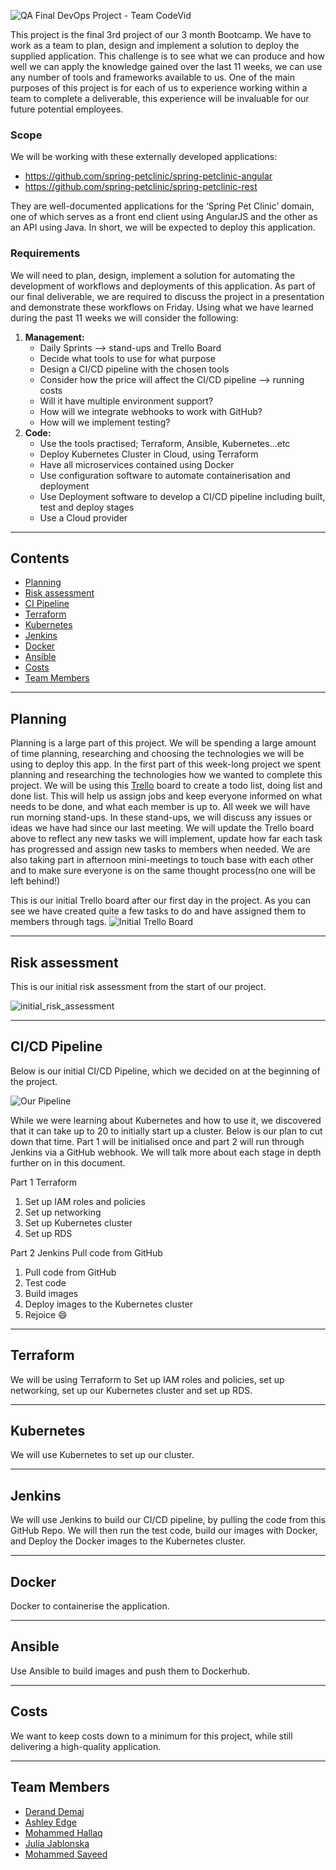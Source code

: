 ![QA Final DevOps Project - Team CodeVid](https://trello-attachments.s3.amazonaws.com/605757e19c8c9e860a20a456/605865ea41150d72499a922d/0412b57a001b10733813c3494d594a77/Header.png)

This project is the final 3rd project of our 3 month Bootcamp. We have to work as a team to plan, design and implement a solution to deploy the supplied application. This challenge is to see what we can produce and how well we can apply the knowledge gained over the last 11 weeks, we can use any number of tools and frameworks available to us. One of the main purposes of this project is for each of us to experience working within a team to complete a deliverable, this experience will be invaluable for our future potential employees.

### **Scope**

We will be working with these externally developed applications:
- https://github.com/spring-petclinic/spring-petclinic-angular
- https://github.com/spring-petclinic/spring-petclinic-rest

They are well-documented applications for the ‘Spring Pet Clinic’ domain, one of which serves as a front end client using AngularJS and the other as an API using Java. In short, we will be expected to deploy this application.

### **Requirements**

We will need to plan, design, implement a solution for automating the development of workflows and deployments of this application. As part of our final deliverable, we are required to discuss the project in a presentation and demonstrate these workflows on Friday. Using what we have learned during the past 11 weeks we will consider the following:

1. **Management:**
    - Daily Sprints —> stand-ups and Trello Board
    - Decide what tools to use for what purpose 
    - Design a CI/CD pipeline with the chosen tools
    - Consider how the price will affect the CI/CD pipeline —> running costs
    - Will it have multiple environment support?
    - How will we integrate webhooks to work with GitHub?
    - How will we implement testing?
2. **Code:**
    - Use the tools practised; Terraform, Ansible, Kubernetes...etc
    - Deploy Kubernetes Cluster in Cloud, using Terraform
    - Have all microservices contained using Docker
    - Use configuration software to automate containerisation and deployment
    - Use Deployment software to develop a CI/CD pipeline including built, test and deploy stages
    - Use a Cloud provider
<!-- 3. **Documentation:**
    - Specification for the project
    - Project Planning and Initial Management
    - Risk Assessment
    - CI/CD pipeline
    - Cloud Infrastructure
    - Project management final
    - Sprint Retrospective
4. **Presentation:**
    - What you did and why
    - Demo of the project
    - Explanation for each CI/CD component
    - Explanation for choices and price for real deployment in the field
    - Sprint Retrospective and Project management
    - Additional Info -->

***
## **Contents**
* [Planning](#Planning)
* [Risk assessment](#Risk_assessment)
* [CI Pipeline](#CI_Pipeline)
* [Terraform](#Terraform)
* [Kubernetes](#Kubernetes)
* [Jenkins](#Jenkins)
* [Docker](#Docker)
* [Ansible](#Ansible)
* [Costs](#Costs)
* [Team Members](#Team_Members)

***
## **Planning**

Planning is a large part of this project. We will be spending a large amount of time planning, researching and choosing the technologies we will be using to deploy this app. In the first part of this week-long project we spent planning and researching the technologies how we wanted to complete this project. We will be using this [Trello](https://trello.com/b/RNcvphoe/codevid-final-project) board to create a todo list, doing list and done list. This will help us assign jobs and keep everyone informed on what needs to be done, and what each member is up to. All week we will have run morning stand-ups. In these stand-ups, we will discuss any issues or ideas we have had since our last meeting. We will update the Trello board above to reflect any new tasks we will implement, update how far each task has progressed and assign new tasks to members when needed. We are also taking part in afternoon mini-meetings to touch base with each other and to make sure everyone is on the same thought process(no one will be left behind!)

This is our initial Trello board after our first day in the project. As you can see we have created quite a few tasks to do and have assigned them to members through tags.
![Initial Trello Board](https://trello-attachments.s3.amazonaws.com/605757e19c8c9e860a20a456/605865ea41150d72499a922d/aa78bcb586afb161fdf2ae47b8ea3a82/Initial_Trello_Board.png)


***
## **Risk assessment**

This is our initial risk assessment from the start of our project.

![initial_risk_assessment](https://trello-attachments.s3.amazonaws.com/605757e19c8c9e860a20a456/605865ea41150d72499a922d/3d495ce0c66ed7fa52472331fbdaea6d/Initial_risk_assesment.png)

***
## **CI/CD Pipeline**

Below is our initial CI/CD Pipeline, which we decided on at the beginning of the project.

![Our Pipeline](https://trello-attachments.s3.amazonaws.com/605757e19c8c9e860a20a456/605865ea41150d72499a922d/92623ad4d78d7356357b905b20e2a75a/CI_CD_Pipeline.png)

While we were learning about Kubernetes and how to use it, we discovered that it can take up to 20 to initially start up a cluster. Below is our plan to cut down that time. Part 1 will be initialised once and part 2 will run through Jenkins via a GitHub webhook. We will talk more about each stage in depth further on in this document.

Part 1 Terraform
1. Set up IAM roles and policies
2. Set up networking
3. Set up Kubernetes cluster
4. Set up RDS

Part 2 Jenkins Pull code from GitHub
1. Pull code from GitHub
2. Test code
3. Build images
4. Deploy images to the Kubernetes cluster
5. Rejoice :smile:

***
## **Terraform**
 We will be using Terraform to Set up IAM roles and policies, set up networking, set up our Kubernetes cluster and set up RDS.

***
## **Kubernetes**

We will use Kubernetes to set up our cluster.

***
## **Jenkins**

We will use Jenkins to build our CI/CD pipeline, by pulling the code from this GitHub Repo. We will then run the test code, build our images with Docker, and Deploy the Docker images to the Kubernetes cluster.

***
## **Docker**

Docker to containerise the application.

***
## **Ansible**

Use Ansible to build images and push them to Dockerhub.

***
## **Costs**

We want to keep costs down to a minimum for this project, while still delivering a high-quality application.

***
## **Team Members**

- [Derand Demaj](https://github.com/DerandStudent)
- [Ashley Edge](https://github.com/Ashley-Edge)
- [Mohammed Hallaq](https://github.com/mhallaq)
- [Julia Jablonska](https://github.com/stegojulia)
- [Mohammed Sayeed](https://github.com/abusyd1)
